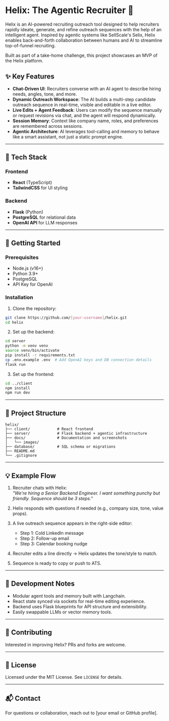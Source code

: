 # Helix: The Agentic Recruiter 🧬

Helix is an AI-powered recruiting outreach tool designed to help recruiters rapidly ideate, generate, and refine outreach sequences with the help of an intelligent agent. Inspired by agentic systems like SellScale's Selix, Helix enables back-and-forth collaboration between humans and AI to streamline top-of-funnel recruiting.

Built as part of a take-home challenge, this project showcases an MVP of the Helix platform.

## ✨ Key Features

- **Chat-Driven UI**: Recruiters converse with an AI agent to describe hiring needs, angles, tone, and more.
- **Dynamic Outreach Workspace**: The AI builds a multi-step candidate outreach sequence in real-time, visible and editable in a live editor.
- **Live Edits + Agent Feedback**: Users can modify the sequence manually or request revisions via chat, and the agent will respond dynamically.
- **Session Memory**: Context like company name, roles, and preferences are remembered across sessions.
- **Agentic Architecture**: AI leverages tool-calling and memory to behave like a smart assistant, not just a static prompt engine.

---

## 💠 Tech Stack

### Frontend

- **React** (TypeScript)
- **TailwindCSS** for UI styling

### Backend

- **Flask** (Python)
- **PostgreSQL** for relational data
- **OpenAI API** for LLM responses

---

## 🚀 Getting Started

### Prerequisites

- Node.js (v16+)
- Python 3.9+
- PostgreSQL
- API Key for OpenAI

### Installation

1. Clone the repository:

```bash
git clone https://github.com/[your-username]/helix.git
cd helix
```

2. Set up the backend:

```bash
cd server
python -m venv venv
source venv/bin/activate
pip install -r requirements.txt
cp .env.example .env  # Add OpenAI keys and DB connection details
flask run
```

3. Set up the frontend:

```bash
cd ../client
npm install
npm run dev
```

---

## 🧠 Project Structure

```
helix/
├── client/            # React frontend
├── server/            # Flask backend + agentic infrastructure
├── docs/              # Documentation and screenshots
│   └── images/
├── database/          # SQL schema or migrations
├── README.md
└── .gitignore
```

---

## 💡 Example Flow

1. Recruiter chats with Helix:  
   _"We're hiring a Senior Backend Engineer. I want something punchy but friendly. Sequence should be 3 steps."_

2. Helix responds with questions if needed (e.g., company size, tone, value props).

3. A live outreach sequence appears in the right-side editor:

   - Step 1: Cold LinkedIn message
   - Step 2: Follow-up email
   - Step 3: Calendar booking nudge

4. Recruiter edits a line directly → Helix updates the tone/style to match.

5. Sequence is ready to copy or push to ATS.

---

## 🧪 Development Notes

- Modular agent tools and memory built with Langchain.
- React state synced via sockets for real-time editing experience.
- Backend uses Flask blueprints for API structure and extensibility.
- Easily swappable LLMs or vector memory tools.

---

## 🤝 Contributing

Interested in improving Helix? PRs and forks are welcome.

---

## 📄 License

Licensed under the MIT License. See `LICENSE` for details.

---

## 📬 Contact

For questions or collaboration, reach out to [your email or GitHub profile].
